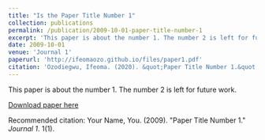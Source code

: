 ```yaml
---
title: "Is the Paper Title Number 1"
collection: publications
permalink: /publication/2009-10-01-paper-title-number-1
excerpt: 'This paper is about the number 1. The number 2 is left for future work.'
date: 2009-10-01
venue: 'Journal 1'
paperurl: 'http://ifeomaozo.github.io/files/paper1.pdf'
citation: 'Ozodiegwu, Ifeoma. (2020). &quot;Paper Title Number 1.&quot; <i>Journal 1</i>. 1(1).'
---
```

This paper is about the number 1. The number 2 is left for future work.

[Download paper here](http://ifeomaozo.github.io/files/paper1.pdf)

Recommended citation: Your Name, You. (2009). "Paper Title Number 1." <i>Journal 1</i>. 1(1).